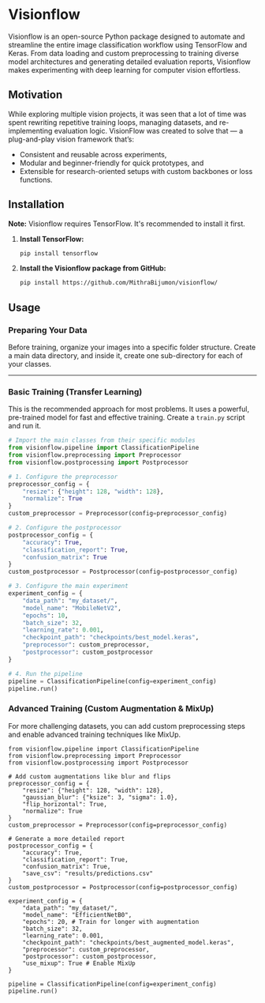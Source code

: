 # Visionflow

Visionflow is an open-source Python package designed to automate and streamline the entire image classification workflow using TensorFlow and Keras. From data loading and custom preprocessing to training diverse model architectures and generating detailed evaluation reports, Visionflow makes experimenting with deep learning for computer vision effortless.

## Motivation
While exploring multiple vision projects, it was seen that a lot of time was spent rewriting repetitive training loops, managing datasets, and re-implementing evaluation logic.
VisionFlow was created to solve that — a plug-and-play vision framework that’s:
- Consistent and reusable across experiments,
- Modular and beginner-friendly for quick prototypes, and
- Extensible for research-oriented setups with custom backbones or loss functions.

## Installation

**Note:** Visionflow requires TensorFlow. It's recommended to install it first.

1.  **Install TensorFlow:**
    ```bash
    pip install tensorflow
    ```

2.  **Install the Visionflow package from GitHub:**
    ```bash
    pip install https://github.com/MithraBijumon/visionflow/
    ```

## Usage

### Preparing Your Data

Before training, organize your images into a specific folder structure. Create a main data directory, and inside it, create one sub-directory for each of your classes.

---

### Basic Training (Transfer Learning)

This is the recommended approach for most problems. It uses a powerful, pre-trained model for fast and effective training. Create a `train.py` script and run it.

```python
# Import the main classes from their specific modules
from visionflow.pipeline import ClassificationPipeline
from visionflow.preprocessing import Preprocessor
from visionflow.postprocessing import Postprocessor

# 1. Configure the preprocessor
preprocessor_config = {
    "resize": {"height": 128, "width": 128},
    "normalize": True
}
custom_preprocessor = Preprocessor(config=preprocessor_config)

# 2. Configure the postprocessor
postprocessor_config = {
    "accuracy": True,
    "classification_report": True,
    "confusion_matrix": True
}
custom_postprocessor = Postprocessor(config=postprocessor_config)

# 3. Configure the main experiment
experiment_config = {
    "data_path": "my_dataset/",
    "model_name": "MobileNetV2",
    "epochs": 10,
    "batch_size": 32,
    "learning_rate": 0.001,
    "checkpoint_path": "checkpoints/best_model.keras",
    "preprocessor": custom_preprocessor,
    "postprocessor": custom_postprocessor
}

# 4. Run the pipeline
pipeline = ClassificationPipeline(config=experiment_config)
pipeline.run()
```
### Advanced Training (Custom Augmentation & MixUp)
For more challenging datasets, you can add custom preprocessing steps and enable advanced training techniques like MixUp.


```
from visionflow.pipeline import ClassificationPipeline
from visionflow.preprocessing import Preprocessor
from visionflow.postprocessing import Postprocessor

# Add custom augmentations like blur and flips
preprocessor_config = {
    "resize": {"height": 128, "width": 128},
    "gaussian_blur": {"ksize": 3, "sigma": 1.0},
    "flip_horizontal": True,
    "normalize": True
}
custom_preprocessor = Preprocessor(config=preprocessor_config)

# Generate a more detailed report
postprocessor_config = {
    "accuracy": True,
    "classification_report": True,
    "confusion_matrix": True,
    "save_csv": "results/predictions.csv"
}
custom_postprocessor = Postprocessor(config=postprocessor_config)

experiment_config = {
    "data_path": "my_dataset/",
    "model_name": "EfficientNetB0",
    "epochs": 20, # Train for longer with augmentation
    "batch_size": 32,
    "learning_rate": 0.001,
    "checkpoint_path": "checkpoints/best_augmented_model.keras",
    "preprocessor": custom_preprocessor,
    "postprocessor": custom_postprocessor,
    "use_mixup": True # Enable MixUp
}

pipeline = ClassificationPipeline(config=experiment_config)
pipeline.run()
